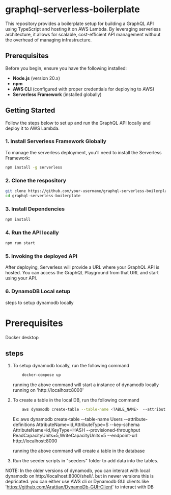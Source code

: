 # graphql-serverless-boilerplate

This repository provides a boilerplate setup for building a GraphQL API using TypeScript and hosting it on AWS Lambda. By leveraging serverless architecture, it allows for scalable, cost-efficient API management without the overhead of managing infrastructure.

## Prerequisites

Before you begin, ensure you have the following installed:

- **Node.js** (version 20.x)
- **npm**
- **AWS CLI** (configured with proper credentials for deploying to AWS)
- **Serverless Framework** (installed globally)

## Getting Started

Follow the steps below to set up and run the GraphQL API locally and deploy it to AWS Lambda.

### 1. Install Serverless Framework Globally

To manage the serverless deployment, you'll need to install the Serverless Framework:

```bash
npm install -g serverless
```

### 2. Clone the respository

```bash
git clone https://github.com/your-username/graphql-serverless-boilerplate.git
cd graphql-serverless-boilerplate
```

### 3. Install Dependencies

```bash
npm install
```

### 4. Run the API locally

```bash
npm run start
```

### 5. Invoking the deployed API

After deploying, Serverless will provide a URL where your GraphQL API is hosted. You can access the GraphQL Playground from that URL and start using your API.

### 6. DynamoDB Local setup

steps to setup dynamodb locally

# Prerequisites

Docker desktop

## steps

1. To setup dynamodb locally, run the following command

   ```bash
       docker-compose up
   ```

   running the above command will start a instance of dynamodb locally running on 'http://localhost:8000'

2. To create a table in the local DB, run the following command

   ```bash
       aws dynamodb create-table --table-name <TABLE_NAME>  --attribute-definitions AttributeName=id,AttributeType=<S | N | B> --key-schema AttributeName=id,KeyType=HASH --provisioned-throughput  ReadCapacityUnits=5,WriteCapacityUnits=5  --endpoint-url <ENDPOINT_URL>
   ```

   Ex:
   aws dynamodb create-table --table-name Users --attribute-definitions AttributeName=id,AttributeType=S --key-schema AttributeName=id,KeyType=HASH --provisioned-throughput ReadCapacityUnits=5,WriteCapacityUnits=5 --endpoint-url http://localhost:8000

   running the above command will create a table in the database

3. Run the seeder scripts in "seeders" folder to add data into the tables.

NOTE: In the older versions of dynamodb, you can interact with local dynamodb on http://localhost:8000/shell/. but in newer versions this is depricated. you can either use AWS cli or Dynamodb GUI clients like 'https://github.com/Arattian/DynamoDb-GUI-Client' to interact with DB
